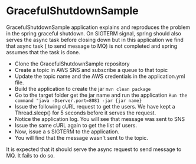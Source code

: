 
 # GracefulShutdownSample
    
GracefulShutdownSample application explains and reproduces the problem in the spring graceful shutdown. On SIGTERM signal, spring should also serves the async task before closing down but in this application we find that async task ( to send message to MQ) is not completed and spring assumes that the task is done.

 - Clone the GracefulShutdownSample repository
 - Create a topic in AWS SNS and subscribe a queue to that topic
 - Update the topic name and the AWS credentials in the application.yml file.
 - Build the application to create the jar
 `mvn clean package`
 - Go to the target folder get the jar name   and run the application
`Run the command "java -Dserver.port=8081 -jar {jar name}`    
 - Issue the following cURL request to get the users. We have kept a Thread.sleep() for 5 seconds before it serves the request.
 - Notice the application log. You will see that message was sent to SNS
 - Issue the same cURL again to get the list of users. 
 - Now, issue a s SIGTERM to the application. 
 - You will find that the message wasn't sent to the topic. 
 
It is expected that it should serve the async request to send message to MQ. It fails to do so.

